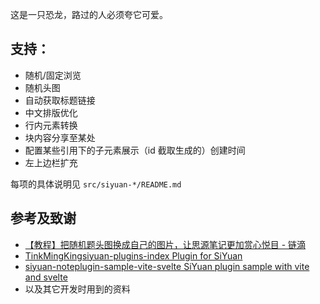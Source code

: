 这是一只恐龙，路过的人必须夸它可爱。

## 支持：

- 随机/固定浏览
- 随机头图
- 自动获取标题链接
- 中文排版优化
- 行内元素转换
- 块内容分享至某处
- 配置某些引用下的子元素展示（id 截取生成的）创建时间
- 左上边栏扩充

每项的具体说明见 `src/siyuan-*/README.md`

## 参考及致谢

- [【教程】把随机题头图换成自己的图片，让思源笔记更加赏心悦目 - 链滴](https://ld246.com/article/1694612740828)
- [TinkMingKingsiyuan-plugins-index Plugin for SiYuan](https://github.com/TinkMingKing/siyuan-plugins-index)
- [siyuan-noteplugin-sample-vite-svelte SiYuan plugin sample with vite and svelte](https://github.com/siyuan-note/plugin-sample-vite-svelte)
- 以及其它开发时用到的资料
